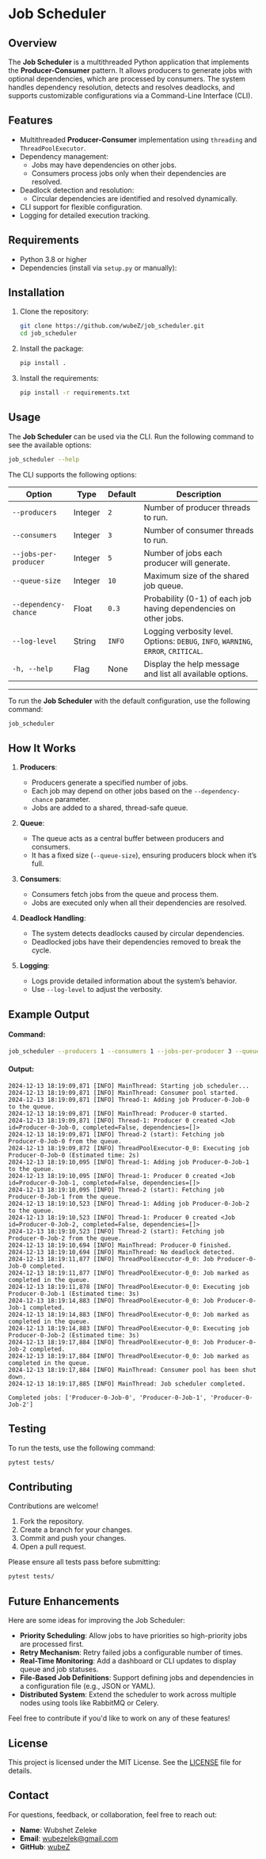 # Job Scheduler

## Overview

The **Job Scheduler** is a multithreaded Python application that implements the **Producer-Consumer** pattern. It allows producers to generate jobs with optional dependencies, which are processed by consumers. The system handles dependency resolution, detects and resolves deadlocks, and supports customizable configurations via a Command-Line Interface (CLI).

## Features

- Multithreaded **Producer-Consumer** implementation using `threading` and `ThreadPoolExecutor`.
- Dependency management:
  - Jobs may have dependencies on other jobs.
  - Consumers process jobs only when their dependencies are resolved.
- Deadlock detection and resolution:
  - Circular dependencies are identified and resolved dynamically.
- CLI support for flexible configuration.
- Logging for detailed execution tracking.

## Requirements

- Python 3.8 or higher
- Dependencies (install via `setup.py` or manually):

## Installation

1. Clone the repository:
   ```bash
   git clone https://github.com/wubeZ/job_scheduler.git
   cd job_scheduler
    ```
2. Install the package:
    ```bash
    pip install .
    ```
3. Install the requirements:
     ```bash
    pip install -r requirements.txt
    ```

## Usage

The **Job Scheduler** can be used via the CLI. Run the following command to see the available options:

```bash
job_scheduler --help
```

The CLI supports the following options:

| Option                   | Type    | Default  | Description                                                                                   |
|--------------------------|---------|----------|-----------------------------------------------------------------------------------------------|
| `--producers`            | Integer | `2`      | Number of producer threads to run.                                                           |
| `--consumers`            | Integer | `3`      | Number of consumer threads to run.                                                           |
| `--jobs-per-producer`    | Integer | `5`      | Number of jobs each producer will generate.                                                  |
| `--queue-size`           | Integer | `10`     | Maximum size of the shared job queue.                                                        |
| `--dependency-chance`    | Float   | `0.3`    | Probability (0-1) of each job having dependencies on other jobs.                             |
| `--log-level`            | String  | `INFO`   | Logging verbosity level. Options: `DEBUG`, `INFO`, `WARNING`, `ERROR`, `CRITICAL`.           |
| `-h, --help`             | Flag    | None     | Display the help message and list all available options.                                      |

---

To run the **Job Scheduler** with the default configuration, use the following command:

```bash
job_scheduler
```


## How It Works

1. **Producers**:
   - Producers generate a specified number of jobs.
   - Each job may depend on other jobs based on the `--dependency-chance` parameter.
   - Jobs are added to a shared, thread-safe queue.

2. **Queue**:
   - The queue acts as a central buffer between producers and consumers.
   - It has a fixed size (`--queue-size`), ensuring producers block when it’s full.

3. **Consumers**:
   - Consumers fetch jobs from the queue and process them.
   - Jobs are executed only when all their dependencies are resolved.

4. **Deadlock Handling**:
   - The system detects deadlocks caused by circular dependencies.
   - Deadlocked jobs have their dependencies removed to break the cycle.

5. **Logging**:
   - Logs provide detailed information about the system’s behavior.
   - Use `--log-level` to adjust the verbosity.

## Example Output

#### Command:
```bash
job_scheduler --producers 1 --consumers 1 --jobs-per-producer 3 --queue-size 5 --dependency-chance 0.3 --log-level INFO
```
#### Output:
```
2024-12-13 18:19:09,871 [INFO] MainThread: Starting job scheduler...
2024-12-13 18:19:09,871 [INFO] MainThread: Consumer pool started.
2024-12-13 18:19:09,871 [INFO] Thread-1: Adding job Producer-0-Job-0 to the queue.
2024-12-13 18:19:09,871 [INFO] MainThread: Producer-0 started.
2024-12-13 18:19:09,871 [INFO] Thread-1: Producer 0 created <Job id=Producer-0-Job-0, completed=False, dependencies=[]>
2024-12-13 18:19:09,871 [INFO] Thread-2 (start): Fetching job Producer-0-Job-0 from the queue.
2024-12-13 18:19:09,872 [INFO] ThreadPoolExecutor-0_0: Executing job Producer-0-Job-0 (Estimated time: 2s)
2024-12-13 18:19:10,095 [INFO] Thread-1: Adding job Producer-0-Job-1 to the queue.
2024-12-13 18:19:10,095 [INFO] Thread-1: Producer 0 created <Job id=Producer-0-Job-1, completed=False, dependencies=[]>
2024-12-13 18:19:10,095 [INFO] Thread-2 (start): Fetching job Producer-0-Job-1 from the queue.
2024-12-13 18:19:10,523 [INFO] Thread-1: Adding job Producer-0-Job-2 to the queue.
2024-12-13 18:19:10,523 [INFO] Thread-1: Producer 0 created <Job id=Producer-0-Job-2, completed=False, dependencies=[]>
2024-12-13 18:19:10,523 [INFO] Thread-2 (start): Fetching job Producer-0-Job-2 from the queue.
2024-12-13 18:19:10,694 [INFO] MainThread: Producer-0 finished.
2024-12-13 18:19:10,694 [INFO] MainThread: No deadlock detected.
2024-12-13 18:19:11,877 [INFO] ThreadPoolExecutor-0_0: Job Producer-0-Job-0 completed.
2024-12-13 18:19:11,877 [INFO] ThreadPoolExecutor-0_0: Job marked as completed in the queue.
2024-12-13 18:19:11,878 [INFO] ThreadPoolExecutor-0_0: Executing job Producer-0-Job-1 (Estimated time: 3s)
2024-12-13 18:19:14,883 [INFO] ThreadPoolExecutor-0_0: Job Producer-0-Job-1 completed.
2024-12-13 18:19:14,883 [INFO] ThreadPoolExecutor-0_0: Job marked as completed in the queue.
2024-12-13 18:19:14,883 [INFO] ThreadPoolExecutor-0_0: Executing job Producer-0-Job-2 (Estimated time: 3s)
2024-12-13 18:19:17,884 [INFO] ThreadPoolExecutor-0_0: Job Producer-0-Job-2 completed.
2024-12-13 18:19:17,884 [INFO] ThreadPoolExecutor-0_0: Job marked as completed in the queue.
2024-12-13 18:19:17,884 [INFO] MainThread: Consumer pool has been shut down.
2024-12-13 18:19:17,885 [INFO] MainThread: Job scheduler completed.

Completed jobs: ['Producer-0-Job-0', 'Producer-0-Job-1', 'Producer-0-Job-2']
```

## Testing

To run the tests, use the following command:

```bash
pytest tests/
```

## Contributing

Contributions are welcome! 

1. Fork the repository.
2. Create a branch for your changes.
3. Commit and push your changes.
4. Open a pull request.

Please ensure all tests pass before submitting:
```bash
pytest tests/
```

## Future Enhancements

Here are some ideas for improving the Job Scheduler:

- **Priority Scheduling**: Allow jobs to have priorities so high-priority jobs are processed first.
- **Retry Mechanism**: Retry failed jobs a configurable number of times.
- **Real-Time Monitoring**: Add a dashboard or CLI updates to display queue and job statuses.
- **File-Based Job Definitions**: Support defining jobs and dependencies in a configuration file (e.g., JSON or YAML).
- **Distributed System**: Extend the scheduler to work across multiple nodes using tools like RabbitMQ or Celery.

Feel free to contribute if you'd like to work on any of these features!

## License

This project is licensed under the MIT License. See the [LICENSE](LICENSE) file for details.

## Contact

For questions, feedback, or collaboration, feel free to reach out:

- **Name**: Wubshet Zeleke
- **Email**: wubezelek@gmail.com
- **GitHub**: [wubeZ](https://github.com/wubeZ)


